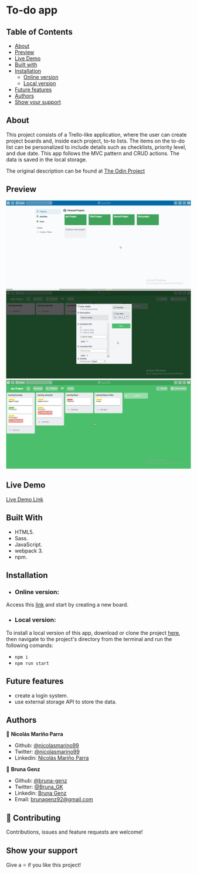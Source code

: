 # To-do app

## Table of Contents

- [About](https://github.com/bruna-genz/todo-list#about)
- [Preview](https://github.com/bruna-genz/todo-list#preview)
- [Live Demo](https://github.com/bruna-genz/todo-list#live-demo)
- [Built with](https://github.com/bruna-genz/todo-list#built-with)
- [Installation](https://github.com/bruna-genz/todo-list#installation)
    - [Online version](https://github.com/bruna-genz/todo-list#online-version)
    - [Local version](https://github.com/bruna-genz/todo-list#local-version)
- [Future features](https://github.com/bruna-genz/todo-list#future-features)
- [Authors](https://github.com/bruna-genz/todo-list#authors)
- [Show your support](https://github.com/bruna-genz/todo-list#show-your-support)

## About

This project consists of a Trello-like application, where the user can create project boards and, inside each project, to-to lists. The items on the to-do list can be personalized to include details such as checklists, priority level, and due date.
This app follows the MVC pattern and CRUD actions. The data is saved in the local storage.

The original description can be found at [The Odin Project](https://www.theodinproject.com/courses/javascript)

## Preview
![screenshot](src/assets/images/SuperToDo1.jpg)
![screenshot](src/assets/images/SuperToDo2.jpg)
![screenshot](src/assets/images/SuperToDo3.jpg)

## Live Demo

[Live Demo Link](https://supertodo.netlify.app/)

## Built With

- HTML5. 
- Sass.
- JavaScript.
- webpack 3.
- npm.

## Installation

- ### Online version:

Access this [link](https://supertodo.netlify.app/) and start by creating a new board.

- ### Local version:

To install a local version of this app, download or clone the project [here](https://github.com/bruna-genz/todo-list.git), then navigate to the project's directory from the terminal and run the following comands:
- `npm i`
- `npm run start`

## Future features
- create a login system.
- use external storage API to store the data.

## Authors

:man: **Nicolás Mariño Parra**

- Github: [@nicolasmarino99](https://github.com/nicolasmarino99)
- Twitter: [@nicolasmarino99](https://twitter.com/nicolasmarino99)
- Linkedin: [Nicolás Mariño Parra](https://www.linkedin.com/in/nicol%C3%A1s-mari%C3%B1o-parra-45a707177/)

:woman: **Bruna Genz**

- Github: [@bruna-genz](https://github.com/bruna-genz)
- Twitter: [@Bruna_GK](https://twitter.com/Bruna_GK)
- Linkedin: [Bruna Genz](https://www.linkedin.com/in/brunagenz/)
- Email: brunagenz92@gmail.com

## 🤝 Contributing

Contributions, issues and feature requests are welcome!

## Show your support

Give a ⭐️ if you like this project!
